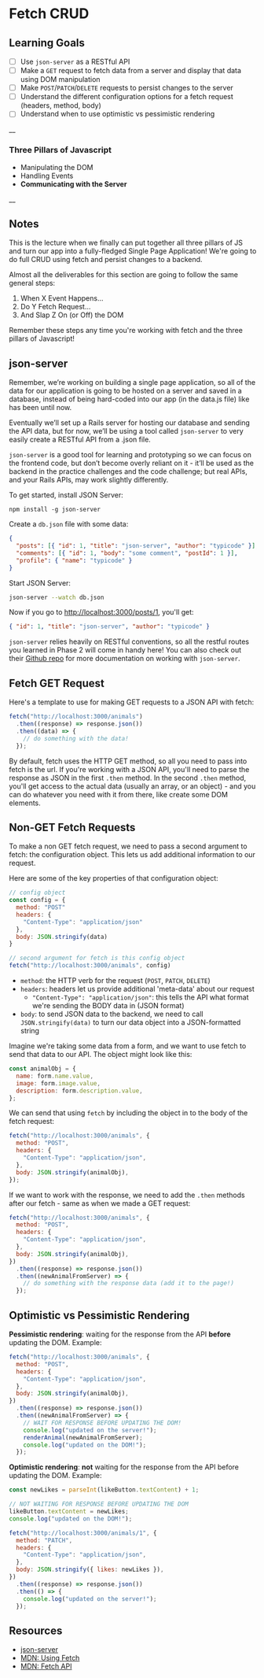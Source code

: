 # Fetch CRUD

## Learning Goals

- [ ] Use `json-server` as a RESTful API
- [ ] Make a `GET` request to fetch data from a server and display that data using DOM manipulation
- [ ] Make `POST`/`PATCH`/`DELETE` requests to persist changes to the server
- [ ] Understand the different configuration options for a fetch request (headers, method, body)
- [ ] Understand when to use optimistic vs pessimistic rendering

__

### Three Pillars of Javascript
- Manipulating the DOM
- Handling Events
- **Communicating with the Server**

__

## Notes

This is the lecture when we finally can put together all three pillars of JS and turn our app into a fully-fledged Single Page Application! We're going to do full CRUD using fetch and persist changes to a backend.

Almost all the deliverables for this section are going to follow the same general steps:

1. When X Event Happens...
2. Do Y Fetch Request...
3. And Slap Z On (or Off) the DOM

Remember these steps any time you're working with fetch and the three pillars of Javascript!

## json-server

Remember, we’re working on building a single page application, so all of the data for our application is going to be hosted on a server and saved in a database, instead of being hard-coded into our app (in the data.js file) like has been until now.

Eventually we’ll set up a Rails server for hosting our database and sending the API data, but for now, we’ll be using a tool called `json-server` to very easily create a RESTful API from a .json file.

`json-server` is a good tool for learning and prototyping so we can focus on the frontend code, but don’t become overly reliant on it - it’ll be used as the backend in the practice challenges and the code challenge; but real APIs, and your Rails APIs, may work slightly differently.

To get started, install JSON Server:

```
npm install -g json-server
```

Create a `db.json` file with some data:

```json
{
  "posts": [{ "id": 1, "title": "json-server", "author": "typicode" }],
  "comments": [{ "id": 1, "body": "some comment", "postId": 1 }],
  "profile": { "name": "typicode" }
}
```

Start JSON Server:

```bash
json-server --watch db.json
```

Now if you go to [http://localhost:3000/posts/1](http://localhost:3000/posts/1), you'll get:

```json
{ "id": 1, "title": "json-server", "author": "typicode" }
```

`json-server` relies heavily on RESTful conventions, so all the restful routes you learned in Phase 2 will come in handy here! You can also check out their [Github repo](https://github.com/typicode/json-server) for more documentation on working with `json-server`.

## Fetch GET Request

Here's a template to use for making GET requests to a JSON API with fetch:

```js
fetch("http://localhost:3000/animals")
  .then((response) => response.json())
  .then((data) => {
    // do something with the data!
  });
```

By default, fetch uses the HTTP GET method, so all you need to pass into fetch is the url. If you're working with a JSON API, you'll need to parse the response as JSON in the first `.then` method. In the second `.then` method, you'll get access to the actual data (usually an array, or an object) - and you can do whatever you need with it from there, like create some DOM elements.

## Non-GET Fetch Requests

To make a non GET fetch request, we need to pass a second argument to fetch: the configuration object. This lets us add additional information to our request.

Here are some of the key properties of that configuration object:

```js
// config object
const config = {
  method: "POST"
  headers: {
    "Content-Type": "application/json"
  },
  body: JSON.stringify(data)
}

// second argument for fetch is this config object
fetch("http://localhost:3000/animals", config)
```

- `method`: the HTTP verb for the request (`POST`, `PATCH`, `DELETE`)
- `headers`: headers let us provide additional 'meta-data' about our request
  - `"Content-Type": "application/json"`: this tells the API what format we're sending the BODY data in (JSON format)
- `body`: to send JSON data to the backend, we need to call `JSON.stringify(data)` to turn our data object into a JSON-formatted string

Imagine we're taking some data from a form, and we want to use fetch to send that data to our API. The object might look like this:

```js
const animalObj = {
  name: form.name.value,
  image: form.image.value,
  description: form.description.value,
};
```

We can send that using `fetch` by including the object in to the body of the fetch request:

```js
fetch("http://localhost:3000/animals", {
  method: "POST",
  headers: {
    "Content-Type": "application/json",
  },
  body: JSON.stringify(animalObj),
});
```

If we want to work with the response, we need to add the `.then` methods after our fetch - same as when we made a GET request:

```js
fetch("http://localhost:3000/animals", {
  method: "POST",
  headers: {
    "Content-Type": "application/json",
  },
  body: JSON.stringify(animalObj),
})
  .then((response) => response.json())
  .then((newAnimalFromServer) => {
    // do something with the response data (add it to the page!)
  });
```

## Optimistic vs Pessimistic Rendering

**Pessimistic rendering**: waiting for the response from the API **before** updating the DOM. Example:

```js
fetch("http://localhost:3000/animals", {
  method: "POST",
  headers: {
    "Content-Type": "application/json",
  },
  body: JSON.stringify(animalObj),
})
  .then((response) => response.json())
  .then((newAnimalFromServer) => {
    // WAIT FOR RESPONSE BEFORE UPDATING THE DOM!
    console.log("updated on the server!");
    renderAnimal(newAnimalFromServer);
    console.log("updated on the DOM!");
  });
```

**Optimistic rendering**: **not** waiting for the response from the API before updating the DOM. Example:

```js
const newLikes = parseInt(likeButton.textContent) + 1;

// NOT WAITING FOR RESPONSE BEFORE UPDATING THE DOM
likeButton.textContent = newLikes;
console.log("updated on the DOM!");

fetch("http://localhost:3000/animals/1", {
  method: "PATCH",
  headers: {
    "Content-Type": "application/json",
  },
  body: JSON.stringify({ likes: newLikes }),
})
  .then((response) => response.json())
  .then(() => {
    console.log("updated on the server!");
  });
```

## Resources

- [json-server](https://github.com/typicode/json-server)
- [MDN: Using Fetch](https://developer.mozilla.org/en-US/docs/Web/API/Fetch_API/Using_Fetch)
- [MDN: Fetch API](https://developer.mozilla.org/en-US/docs/Web/API/Fetch_API)
